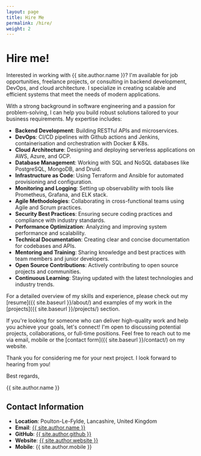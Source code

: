 ```yaml
---
layout: page
title: Hire Me
permalink: /hire/
weight: 2
---
```


# Hire me!

Interested in working with {{ site.author.name }}? I'm available for job opportunities, freelance projects, or
consulting in backend development, DevOps, and cloud architecture. I specialize in creating scalable and efficient
systems that meet the needs of modern applications.

With a strong background in software engineering and a passion for problem-solving, I can help you build robust
solutions tailored to your business requirements. My expertise includes:

- **Backend Development**: Building RESTful APIs and microservices.
- **DevOps**: CI/CD pipelines with Github actions and Jenkins, containerisation and orchestration with Docker & K8s.
- **Cloud Architecture**: Designing and deploying serverless applications on AWS, Azure, and GCP.
- **Database Management**: Working with SQL and NoSQL databases like PostgreSQL, MongoDB, and Druid.
- **Infrastructure as Code**: Using Terraform and Ansible for automated provisioning and configuration.
- **Monitoring and Logging**: Setting up observability with tools like Prometheus, Grafana, and ELK stack.
- **Agile Methodologies**: Collaborating in cross-functional teams using Agile and Scrum practices.
- **Security Best Practices**: Ensuring secure coding practices and compliance with industry standards.
- **Performance Optimization**: Analyzing and improving system performance and scalability.
- **Technical Documentation**: Creating clear and concise documentation for codebases and APIs.
- **Mentoring and Training**: Sharing knowledge and best practices with team members and junior developers.
- **Open Source Contributions**: Actively contributing to open source projects and communities.
- **Continuous Learning**: Staying updated with the latest technologies and industry trends.

For a detailed overview of my skills and experience, please check out my [resume]({{ site.baseurl }}/about/) and
examples of my work in the [projects]({{ site.baseurl }}/projects/) section.

If you're looking for someone who can deliver high-quality work and help you achieve your goals, let's connect! I'm open
to discussing potential projects, collaborations, or full-time positions. Feel free to reach out to me via email, mobile
or the [contact form]({{ site.baseurl }}/contact/) on my website.

Thank you for considering me for your next project. I look forward to hearing from you!

Best regards,

{{ site.author.name }}

## Contact Information

- **Location**: Poulton-Le-Fylde, Lancashire, United Kingdom
- **Email**: <a href="mailto:{{ site.author.email }}">{{ site.author.name }}</a>
- **GitHub**: <a href="{{ site.author.github }}">{{ site.author.github }}</a>
- **Website**: <a href="{{ site.author.website }}">{{ site.author.website }}</a>
- **Mobile**: {{ site.author.mobile }}

